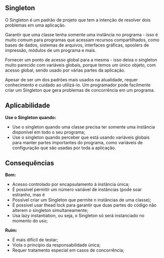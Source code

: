 ## Singleton

O Singleton é um padrão de projeto que tem a intenção de resolver dois problemas em uma aplicação.

Garantir que uma classe tenha somente uma instância no programa - isso é muito comum para programas que acessam recursos compartilhados, como bases de dados, sistemas de arquivos, interfaces gráficas, spoolers de impressão, módulos de um programa e mais.

Fornecer um ponto de acesso global para a mesma - isso deixa o singleton muito parecido com variáveis globais, porque temos um único objeto, com acesso global, sendo usado por várias partes da aplicação.

Apesar de ser um dos padrões mais usados na atualidade, requer conhecimento e cuidado ao utilizá-lo. Um programador pode facilmente criar um Singleton que gera problemas de concorrência em um programa.

## Aplicabilidade

**Use o Singleton quando:**
- Use o singleton quando uma classe precisa ter somente uma instância disponível em todo o seu programa;
- Use o singleton quando perceber que está usando variáveis globais para manter partes importantes do programa, como variáveis de configuração que são usadas por toda a aplicação.
## Consequências

**Bom:**
- Acesso controlado por encapsulamento à instância única;
- É possível permitir um número variável de instâncias (pode soar estranho, mas é
- Possível criar um Singleton que permite n instâncias de uma classe);
- É possível usar thead lock para garantir que duas partes do código não alterem o singleton simultaneamente;
- Usa lazy instantiation, ou seja, o Singleton só será instanciado no momento do uso;

**Ruim:**
- É mais difícil de testar;
 - Viola o princípio da responsabilidade única;
- Requer tratamento especial em casos de concorrência;